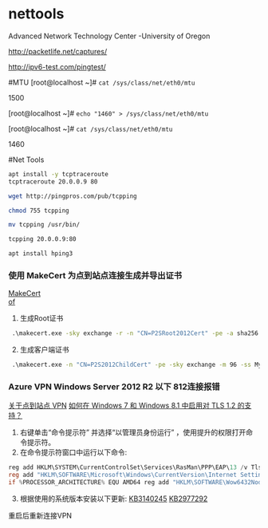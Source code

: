 # nettools
Advanced Network Technology Center -University of Oregon

http://packetlife.net/captures/

http://ipv6-test.com/pingtest/

#MTU
[root@localhost ~]# `cat /sys/class/net/eth0/mtu`

1500

[root@localhost ~]# `echo "1460" > /sys/class/net/eth0/mtu`


[root@localhost ~]# `cat /sys/class/net/eth0/mtu` 

1460


#Net Tools
``` bash
apt install -y tcptraceroute
tcptraceroute 20.0.0.9 80

wget http://pingpros.com/pub/tcpping

chmod 755 tcpping

mv tcpping /usr/bin/

tcpping 20.0.0.9:80

apt install hping3
```

### 使用 MakeCert 为点到站点连接生成并导出证书
[MakeCert](https://docs.microsoft.com/zh-cn/windows/win32/seccrypto/makecert?redirectedfrom=MSDN)  
[of](https://docs.azure.cn/zh-cn/vpn-gateway/vpn-gateway-certificates-point-to-site-makecert)  
1. 生成Root证书
``` cmd
 .\makecert.exe -sky exchange -r -n "CN=P2SRoot2012Cert" -pe -a sha256 -len 2048 -ss My
```

2. 生成客户端证书
``` cmd
 .\makecert.exe -n "CN=P2S2012ChildCert" -pe -sky exchange -m 96 -ss My -in "P2SRoot2012Cert" -is my -a sha256
```
### Azure VPN Windows Server 2012 R2 以下 812连接报错
[关于点到站点 VPN](https://docs.azure.cn/zh-cn/vpn-gateway/point-to-site-about#tls1)
[如何在 Windows 7 和 Windows 8.1 中启用对 TLS 1.2 的支持？](https://docs.azure.cn/zh-cn/vpn-gateway/point-to-site-about#tls1)

1. 右键单击“命令提示符” 并选择“以管理员身份运行” ，使用提升的权限打开命令提示符。
2. 在命令提示符窗口中运行以下命令:
``` powershell
reg add HKLM\SYSTEM\CurrentControlSet\Services\RasMan\PPP\EAP\13 /v TlsVersion /t REG_DWORD /d 0xfc0
reg add "HKLM\SOFTWARE\Microsoft\Windows\CurrentVersion\Internet Settings\WinHttp" /v DefaultSecureProtocols /t REG_DWORD /d 0xaa0
if %PROCESSOR_ARCHITECTURE% EQU AMD64 reg add "HKLM\SOFTWARE\Wow6432Node\Microsoft\Windows\CurrentVersion\Internet Settings\WinHttp" /v DefaultSecureProtocols /t REG_DWORD /d 0xaa0
```
3. 根据使用的系统版本安装以下更新:
[KB3140245](https://www.catalog.update.microsoft.com/search.aspx?q=kb3140245)
[KB2977292](https://www.catalog.update.microsoft.com/Search.aspx?q=KB2977292)

重启后重新连接VPN

